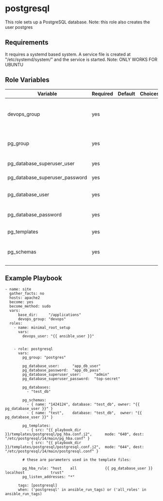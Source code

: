 postgresql
=========
This role sets up a PostgreSQL database.
Note: this role also creates the user postgres

Requirements
------------
It requires a systemd based system. A service file is created at "/etc/systemd/system/" and the service is started.
Note: ONLY WORKS FOR UBUNTU

Role Variables
--------------
| Variable                       | Required | Default | Choices | Comments                                             |
|--------------------------------|----------|---------|---------|------------------------------------------------------|
| devops_group                   | yes      |         |         | group gets sudoers permissions to switch to postgres |
| pg_group                       | yes      |         |         | group to own all postgresql related files            |
| pg_database_superuser_user     | yes      |         |         | superuser username                                   |
| pg_database_superuser_password | yes      |         |         | superuser password                                   |
| pg_database_user               | yes      |         |         | non superuser username                               |
| pg_database_password           | yes      |         |         | non superuser password                               |
| pg_templates                   | yes      |         |         | place all config files                               | 
| pg_schemas                     | yes      |         |         | list of schemas to be created on the db              |

Example Playbook
----------------

    - name: site
      gather_facts: no
      hosts: apache2
      become: yes
      become_method: sudo
      vars:
          base_dir:     "/applications"
          devops_group: "devops"
      roles:
        - name: minimal_root_setup
          vars:
            devops_user: "{{ ansible_user }}"


        - role: postgresql
          vars:
            pg_group: "postgres"
    
            pg_database_user:      "app_db_user"
            pg_database_password:  "app_db_pass"
            pg_database_superuser_user:      "admin"
            pg_database_superuser_password:  "top-secret"
    
            pg_databases:
              - "test_db"
    
            pg_schemas:
              - { name: "1424124", database: "test_db", owner: "{{ pg_database_user }}" }
              - { name: "test",    database: "test_db",  owner: "{{ pg_database_user }}" }
    
            pg_templates:
              - { src: "{{ playbook_dir }}/templates/postgresql/pg_hba.conf.j2",      mode: "640", dest: "/etc/postgresql/14/main/pg_hba.conf" }
              - { src: "{{ playbook_dir }}/templates/postgresql/postgresql.conf.j2",  mode: "644", dest: "/etc/postgresql/14/main/postgresql.conf" }
    
            # these are parameters used in the template files:
    
            pg_hba_rule: "host    all             {{ pg_database_user }}              localhost            trust"
            pg_listen_addresses: "*"

          tags: [postgresql]
          when: ('postgresql' in ansible_run_tags) or ('all_roles' in ansible_run_tags)

